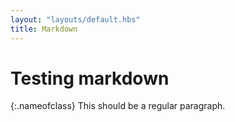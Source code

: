 ```yaml
---
layout: "layouts/default.hbs"
title: Markdown
---
```


# Testing markdown

{:.nameofclass}
This should be a regular paragraph.


